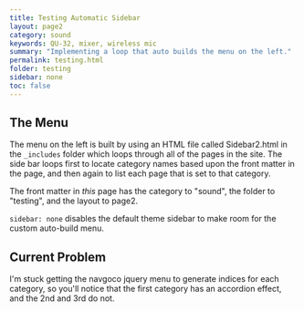 ```yaml
---
title: Testing Automatic Sidebar
layout: page2
category: sound
keywords: QU-32, mixer, wireless mic
summary: "Implementing a loop that auto builds the menu on the left."
permalink: testing.html
folder: testing
sidebar: none
toc: false
---
```


## The Menu

The menu on the left is built by using an HTML file called Sidebar2.html in the `_includes` folder which loops through all of the pages in the site.  The side bar loops first to locate category names based upon the front matter in the page, and then again to list each page that is set to that category.

The front matter in _this_ page has the category to "sound", the folder to "testing", and the layout to page2.

`sidebar: none` disables the default theme sidebar to make room for the custom auto-build menu.

## Current Problem

I'm stuck getting the navgoco jquery menu to generate indices for each category, so you'll notice that the first category has an accordion effect, and the 2nd and 3rd do not.
